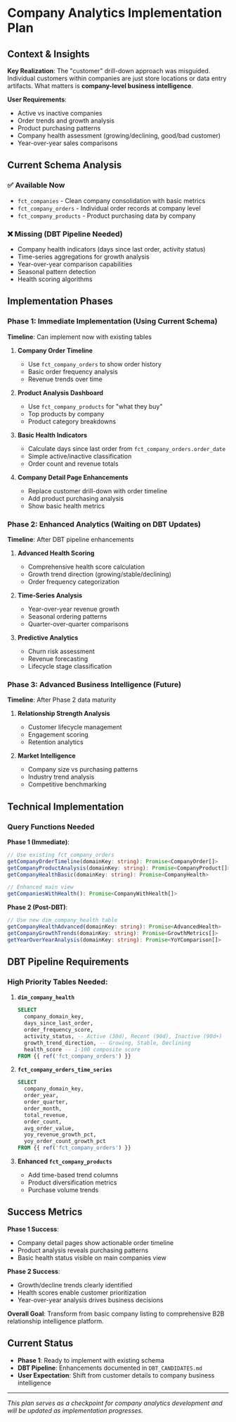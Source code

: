 # Company Analytics Implementation Plan

## Context & Insights

**Key Realization**: The "customer" drill-down approach was misguided. Individual customers within companies are just store locations or data entry artifacts. What matters is **company-level business intelligence**.

**User Requirements**:
- Active vs inactive companies
- Order trends and growth analysis  
- Product purchasing patterns
- Company health assessment (growing/declining, good/bad customer)
- Year-over-year sales comparisons

## Current Schema Analysis

### ✅ Available Now
- `fct_companies` - Clean company consolidation with basic metrics
- `fct_company_orders` - Individual order records at company level
- `fct_company_products` - Product purchasing data by company

### ❌ Missing (DBT Pipeline Needed)
- Company health indicators (days since last order, activity status)
- Time-series aggregations for growth analysis
- Year-over-year comparison capabilities
- Seasonal pattern detection
- Health scoring algorithms

## Implementation Phases

### Phase 1: Immediate Implementation (Using Current Schema)
**Timeline**: Can implement now with existing tables

1. **Company Order Timeline**
   - Use `fct_company_orders` to show order history
   - Basic order frequency analysis
   - Revenue trends over time

2. **Product Analysis Dashboard**
   - Use `fct_company_products` for "what they buy"
   - Top products by company
   - Product category breakdowns

3. **Basic Health Indicators**
   - Calculate days since last order from `fct_company_orders.order_date`
   - Simple active/inactive classification
   - Order count and revenue totals

4. **Company Detail Page Enhancements**
   - Replace customer drill-down with order timeline
   - Add product purchasing analysis
   - Show basic health metrics

### Phase 2: Enhanced Analytics (Waiting on DBT Updates)
**Timeline**: After DBT pipeline enhancements

1. **Advanced Health Scoring**
   - Comprehensive health score calculation
   - Growth trend direction (growing/stable/declining)
   - Order frequency categorization

2. **Time-Series Analysis**
   - Year-over-year revenue growth
   - Seasonal ordering patterns
   - Quarter-over-quarter comparisons

3. **Predictive Analytics**
   - Churn risk assessment
   - Revenue forecasting
   - Lifecycle stage classification

### Phase 3: Advanced Business Intelligence (Future)
**Timeline**: After Phase 2 data maturity

1. **Relationship Strength Analysis**
   - Customer lifecycle management
   - Engagement scoring
   - Retention analytics

2. **Market Intelligence**
   - Company size vs purchasing patterns
   - Industry trend analysis
   - Competitive benchmarking

## Technical Implementation

### Query Functions Needed

**Phase 1 (Immediate)**:
```typescript
// Use existing fct_company_orders
getCompanyOrderTimeline(domainKey: string): Promise<CompanyOrder[]>
getCompanyProductAnalysis(domainKey: string): Promise<CompanyProduct[]>  
getCompanyHealthBasic(domainKey: string): Promise<CompanyHealth>

// Enhanced main view
getCompaniesWithHealth(): Promise<CompanyWithHealth[]>
```

**Phase 2 (Post-DBT)**:
```typescript
// Use new dim_company_health table
getCompanyHealthAdvanced(domainKey: string): Promise<AdvancedHealth>
getCompanyGrowthTrends(domainKey: string): Promise<GrowthMetrics[]>
getYearOverYearAnalysis(domainKey: string): Promise<YoYComparison[]>
```

## DBT Pipeline Requirements

### High Priority Tables Needed:

1. **`dim_company_health`**
   ```sql
   SELECT 
     company_domain_key,
     days_since_last_order,
     order_frequency_score,
     activity_status, -- Active (30d), Recent (90d), Inactive (90d+)
     growth_trend_direction, -- Growing, Stable, Declining
     health_score -- 1-100 composite score
   FROM {{ ref('fct_company_orders') }}
   ```

2. **`fct_company_orders_time_series`**
   ```sql
   SELECT 
     company_domain_key,
     order_year,
     order_quarter,
     order_month,
     total_revenue,
     order_count,
     avg_order_value,
     yoy_revenue_growth_pct,
     yoy_order_count_growth_pct
   FROM {{ ref('fct_company_orders') }}
   ```

3. **Enhanced `fct_company_products`**
   - Add time-based trend columns
   - Product diversification metrics
   - Purchase volume trends

## Success Metrics

**Phase 1 Success**:
- Company detail pages show actionable order timeline
- Product analysis reveals purchasing patterns
- Basic health status visible on main companies view

**Phase 2 Success**:
- Growth/decline trends clearly identified
- Health scores enable customer prioritization
- Year-over-year analysis drives business decisions

**Overall Goal**: Transform from basic company listing to comprehensive B2B relationship intelligence platform.

## Current Status
- **Phase 1**: Ready to implement with existing schema
- **DBT Pipeline**: Enhancements documented in `DBT_CANDIDATES.md`
- **User Expectation**: Shift from customer details to company business intelligence

---

*This plan serves as a checkpoint for company analytics development and will be updated as implementation progresses.*